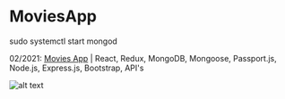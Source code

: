 # MoviesApp
sudo systemctl start mongod

02/2021: [Movies App](https://github.com/agustindiazcano/MoviesApp ) | React, Redux, MongoDB, Mongoose, Passport.js, Node.js, Express.js, Bootstrap, API's 

![alt text](https://i.ibb.co/zGvDscv/Screenshot-from-2021-04-12-11-20-49.png)
